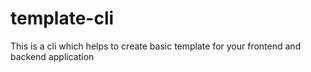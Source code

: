 # template-cli
This is a cli which helps to create basic template for your frontend  and backend application 
